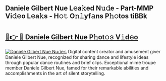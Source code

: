 ## Daniele Gilbert Nue L𝚎a𝚔ed N𝚞𝚍e - Part-MMP Vi𝚍𝚎o L𝚎a𝚔s - H𝚘𝚝 O𝚗𝚕yf𝚊ns P𝚑𝚘tos tiBBk

# <h2><a href="http://kf9ysy.oniu.top/?m=Daniele+Gilbert+Nue">🔗👉 🔴 Daniele Gilbert Nue P𝚑ot𝚘𝚜 V𝚒d𝚎o</a></h2>

[![Daniele Gilbert Nue Nu𝚍e𝚜](https://i.imgur.com/0qMVB7G.gif)](http://kf9ysy.oniu.top/?m=Daniele+Gilbert+Nue)
Digital content creator and amusement giver Daniele Gilbert Nue, recognized for sharing dance and lifestyle ideas through popular dance routines and brief clips. Exceptional mime troupe member Daniele Gilbert Nue, famed for their remarkable abilities and accomplishments in the art of silent storytelling.  
